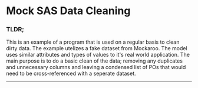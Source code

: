 # Mock SAS Data Cleaning
### TLDR;
This is an example of a program that is used on a regular basis to clean dirty data. The example utelizes a fake dataset from Mockaroo. The model uses similar attributes and types of values to it's real world application. The main purpose is to do a basic clean of the data;
removing any duplicates and unnecessary columns and leaving a condensed list of POs that would need to be cross-referenced with a seperate dataset.

---

